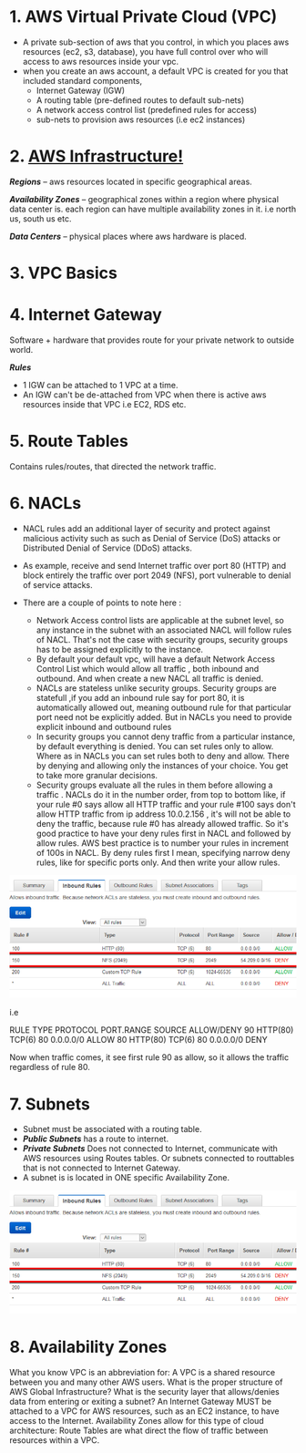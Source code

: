 # 1.  AWS Virtual Private Cloud (VPC)

- A private sub-section of aws that you control, in which you places aws resources (ec2, s3, database), you have full control over who will access to aws resources inside your vpc.
- when you create an aws account, a default VPC is created for you that included standard components, 
    - Internet Gateway (IGW)
    - A routing table (pre-defined routes to default sub-nets)
    - A network access control list (predefined rules for access)
    - sub-nets to provision aws resources (i.e ec2 instances)

# 2.  [AWS Infrastructure!](https://aws.amazon.com/about-aws/global-infrastructure/)

**_Regions_**  – aws resources located in specific geographical areas.

**_Availability Zones_**  – geographical zones within a region where physical data center is. each region can have multiple availability zones in it. i.e north us, south us etc.

**_Data Centers_**  – physical places where aws hardware is placed.


# 3.  VPC Basics




# 4.  Internet Gateway

Software + hardware that provides route for your private network to outside world.

**_Rules_**

- 1 IGW can be attached to 1 VPC at a time.
- An IGW can't be de-attached from VPC when there is active aws resources inside that VPC i.e EC2, RDS etc.

# 5.  Route Tables

Contains rules/routes, that directed the network traffic.

# 6.  NACLs

- NACL rules add an additional layer of security and protect against malicious activity such as such as Denial of Service (DoS) attacks or Distributed Denial of Service (DDoS) attacks. 
- As example, receive and send Internet traffic over port 80 (HTTP) and block entirely the traffic over port 2049 (NFS), port vulnerable to denial of service attacks.
- There are a couple of points to note here :

    - Network Access control lists are applicable at the subnet level, so any instance in the subnet with an associated NACL will follow rules of NACL. That's not the case with security groups, security groups has to be assigned explicitly to the instance.
    - By default your default vpc, will have a default Network Access Control List which would allow all traffic , both inbound and outbound. And when create a new NACL all traffic is denied.
    - NACLs are stateless unlike security groups. Security groups are statefull ,if you add an inbound rule say for port 80, it is automatically allowed out, meaning outbound rule for that particular port need not be explicitly added. But in NACLs you need to provide explicit inbound and outbound rules
    - In security groups you cannot deny traffic from a particular instance, by default everything is denied. You can set rules only to allow. Where as in NACLs you can set rules both to deny and allow. There by denying and allowing only the instances of your choice. You get to take more granular decisions.
    - Security groups evaluate all the rules in them before allowing a traffic . NACLs do it in the number order, from top to bottom like, if your rule #0 says allow all HTTP traffic and your rule #100 says don't allow HTTP traffic from ip address 10.0.2.156 , it's will not be able to deny the traffic, because rule #0 has already allowed traffic. So it's good practice to have your deny rules first in NACL and followed by allow rules. AWS best practice is to number your rules in increment of 100s in NACL. By deny rules first I mean, specifying narrow deny rules, like for specific ports only. And then write your allow rules.

![ec2-inbound-rule-nfs](../assets/ec2-inbound-rule-nfs.png)

i.e 

RULE    TYPE      PROTOCOL    PORT.RANGE  SOURCE     ALLOW/DENY
90      HTTP(80)  TCP(6)      80          0.0.0.0/0  ALLOW
80      HTTP(80)  TCP(6)      80          0.0.0.0/0  DENY

Now when traffic comes, it see first rule 90 as allow, so it allows the traffic regardless of rule 80.

# 7.  Subnets

- Subnet must be associated with a routing table.
- **_Public Subnets_** has a route to internet.
- **_Private Subnets_** Does not connected to Internet, communicate with AWS resources using Routes tables. Or subnets connected to routtables that is not connected to Internet Gateway.
- A subnet is is located in ONE specific Availability Zone.

![ec2-inbound-rule-nfs](../assets/ec2-inbound-rule-nfs.png)


# 8.  Availability Zones





What you know 
VPC is an abbreviation for:
A VPC is a shared resource between you and many other AWS users.
What is the proper structure of AWS Global Infrastructure?
What is the security layer that allows/denies data from entering or exiting a subnet?
An Internet Gateway MUST be attached to a VPC for AWS resources, such as an EC2 instance, to have access to the Internet.
Availability Zones allow for this type of cloud architecture:
Route Tables are what direct the flow of traffic between resources within a VPC.

